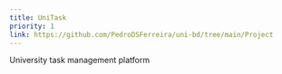 ```yaml
---
title: UniTask
priority: 1
link: https://github.com/PedroDSFerreira/uni-bd/tree/main/Project
---
```

University task management platform